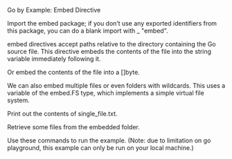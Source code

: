 
Go by Example: Embed Directive


Import the embed package; if you don’t use any exported identifiers from this package, you can do a blank import with _ "embed".
	


embed directives accept paths relative to the directory containing the Go source file. This directive embeds the contents of the file into the string variable immediately following it.
	

Or embed the contents of the file into a []byte.
	



We can also embed multiple files or even folders with wildcards. This uses a variable of the embed.FS type, which implements a simple virtual file system.
	


Print out the contents of single_file.txt.
	

Retrieve some files from the embedded folder.
	


Use these commands to run the example. (Note: due to limitation on go playground, this example can only be run on your local machine.)
